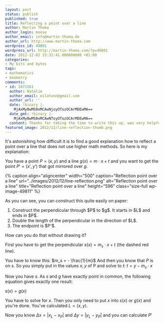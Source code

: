```yaml
---
layout: post
status: publish
published: true
title: Reflecting a point over a line
author: Martin Thoma
author_login: moose
author_email: info@martin-thoma.de
author_url: http://www.martin-thoma.com
wordpress_id: 49801
wordpress_url: http://martin-thoma.com/?p=49801
date: 2012-12-02 15:32:41.000000000 +01:00
categories:
- My bits and bytes
tags:
- mathematics
- Geometry
comments:
- id: 1071561
  author: Natalie
  author_email: eilatann@gmail.com
  author_url: ''
  date: !binary |-
    MjAxMy0wMS0xMCAwNjoyOTozOCArMDEwMA==
  date_gmt: !binary |-
    MjAxMy0wMS0xMCAwNToyOTozOCArMDEwMA==
  content: Thanks for taking the time to write this up, was very helpful!
featured_image: 2012/12/line-reflection-thumb.png
---
```

It's astonishing how difficult it is to find a good explanation how to reflect a point over a line that does not use higher math methods. So here is my explanation:

You have a point $P = (x,y)$ and a line $g(x) = m \cdot x + t$ and you want to get the point $P' = (x', y')$ that got mirrored over $g$.

{% caption align="aligncenter" width="500" caption="Reflection point over a line" url="../images/2012/12/line-reflection.png" alt="Reflection point over a line" title="Reflection point over a line" height="596" class="size-full wp-image-49811" %}

As you can see, you can construct this quite easily on paper:
<ol>
  <li>Construct the perpendicular through $P$ to $g$. It starts in $L$ and ends in $P$.</li>
  <li>Double the length of the perpendicular in the direction of $L$.</li>
  <li>The endpoint is $P'$.</li>
</ol>

How can you do that without drawing it? 

First you have to get the perpendicular $s(x) = m_s \cdot x + t$ (the dashed red line). 

You have to know this: $m_s = - \frac{1}{m}$
And then you know that $P$ is on $s$. So you simply put in the values $x,y$ of P and solve to $t$:
$t = y - m_s \cdot x$

Now you have $s$. As $s$ and $g$ have exactly point in common, the following equation gives exactly one result:

$s(x) = g(x)$

You have to solve for $x$. Then you only need to put $x$ into $s(x)$ or $g(x)$ and you're done. You've calculated $L = (x,y)$.

Now you know $\Delta x = |x_L - x_P|$ and $\Delta y = |y_L - y_P|$ and you can calculate $P'$
